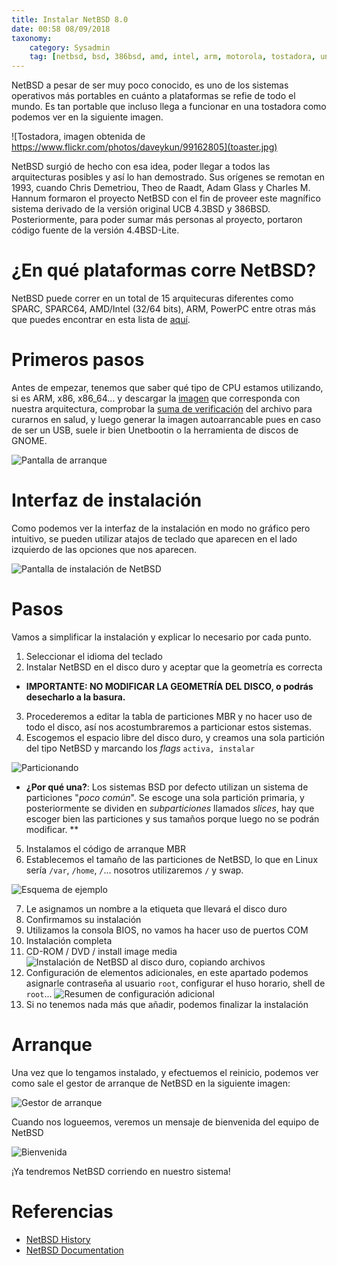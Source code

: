 ```yaml
---
title: Instalar NetBSD 8.0
date: 00:58 08/09/2018
taxonomy: 
	category: Sysadmin
	tag: [netbsd, bsd, 386bsd, amd, intel, arm, motorola, tostadora, unix]
---
```

NetBSD a pesar de ser muy poco conocido, es uno de los sistemas operativos más portables en cuánto a plataformas se refie de todo el mundo. Es tan portable que incluso llega a funcionar en una tostadora como podemos ver en la siguiente imagen.

![Tostadora, imagen obtenida de https://www.flickr.com/photos/daveykun/99162805](toaster.jpg)

NetBSD surgió de hecho con esa idea, poder llegar a todos las arquitecturas posibles y así lo han demostrado. Sus orígenes se remotan en 1993, cuando Chris Demetriou, Theo de Raadt, Adam Glass y Charles M. Hannum formaron el proyecto NetBSD con el fin de proveer este magnífico sistema derivado de la versión original UCB 4.3BSD y 386BSD. Posteriormente, para poder sumar más personas al proyecto, portaron código fuente de la versión 4.4BSD-Lite.

# ¿En qué plataformas corre NetBSD?
NetBSD puede correr en un total de 15 arquitecuras diferentes como SPARC, SPARC64, AMD/Intel (32/64 bits), ARM, PowerPC entre otras más que puedes encontrar en esta lista de [aquí](http://www.netbsd.org/ports/#ports-by-cpu?target=_blank).

# Primeros pasos
Antes de empezar, tenemos que saber qué tipo de CPU estamos utilizando, si es ARM, x86, x86_64... y descargar la [imagen](http://www.netbsd.org/releases/index.html?target=_blank) que corresponda con nuestra arquitectura, comprobar la [suma de verificación](https://ftp.netbsd.org/pub/NetBSD/security/hashes/NetBSD-8.0_hashes.asc) del archivo para curarnos en salud, y luego generar la imagen autoarrancable pues en caso de ser un USB, suele ir bien Unetbootin o la herramienta de discos de GNOME.

![Pantalla de arranque](bootmedia.png)

# Interfaz de instalación
Como podemos ver la interfaz de la instalación en modo no gráfico pero intuitivo, se pueden utilizar atajos de teclado que aparecen en el lado izquierdo de las opciones que nos aparecen.

![Pantalla de instalación de NetBSD](setup.png)

# Pasos

Vamos a simplificar la instalación y explicar lo necesario por cada punto.
  1. Seleccionar el idioma del teclado
  2. Instalar NetBSD en el disco duro y aceptar que la geometría es correcta
   * **IMPORTANTE: NO MODIFICAR LA GEOMETRÍA DEL DISCO, o podrás desecharlo a la basura.**
  3. Procederemos a editar la tabla de particiones MBR y no hacer uso de todo el disco, así nos acostumbraremos a particionar estos sistemas.
  4. Escogemos el espacio libre del disco duro, y creamos una sola partición del tipo NetBSD y marcando los _flags_ `activa, instalar`

   ![Particionando](resumenpart.png)
 * **¿Por qué una?**: Los sistemas BSD por defecto utilizan un sistema de particiones "_poco común_". Se escoge una sola partición primaria, y posteriormente se dividen en _subparticiones_ llamados _slices_, hay que escoger bien las particiones y sus tamaños porque luego no se podrán modificar.
 **
  5. Instalamos el código de arranque MBR
  6. Establecemos el tamaño de las particiones de NetBSD, lo que en Linux sería `/var`, `/home`, `/`... nosotros utilizaremos `/` y swap.

  ![Esquema de ejemplo](resumenpartnet.png)

  7. Le asignamos un nombre a la etiqueta que llevará el disco duro
  8. Confirmamos su instalación
  9. Utilizamos la consola BIOS, no vamos ha hacer uso de puertos COM
  10. Instalación completa
  11. CD-ROM / DVD / install image media
  ![Instalación de NetBSD al disco duro, copiando archivos](instalando.png)
  12. Configuración de elementos adicionales, en este apartado podemos asignarle contraseña al usuario `root`, configurar el huso horario, shell de `root`...
  ![Resumen de configuración adicional](resumencompo.png)
  13. Si no tenemos nada más que añadir, podemos finalizar la instalación

# Arranque
Una vez que lo tengamos instalado, y efectuemos el reinicio, podemos ver como sale el gestor de arranque de NetBSD en la siguiente imagen:

![Gestor de arranque](bootmanager.png)

Cuando nos logueemos, veremos un mensaje de bienvenida del equipo de NetBSD

![Bienvenida](welcome.png)

¡Ya tendremos NetBSD corriendo en nuestro sistema!

# Referencias
  * [NetBSD History](http://www.netbsd.org/about/history.html?target=_blank)
  * [NetBSD Documentation](http://www.netbsd.org/docs/guide/en/chap-intro.html?target=_blank)




